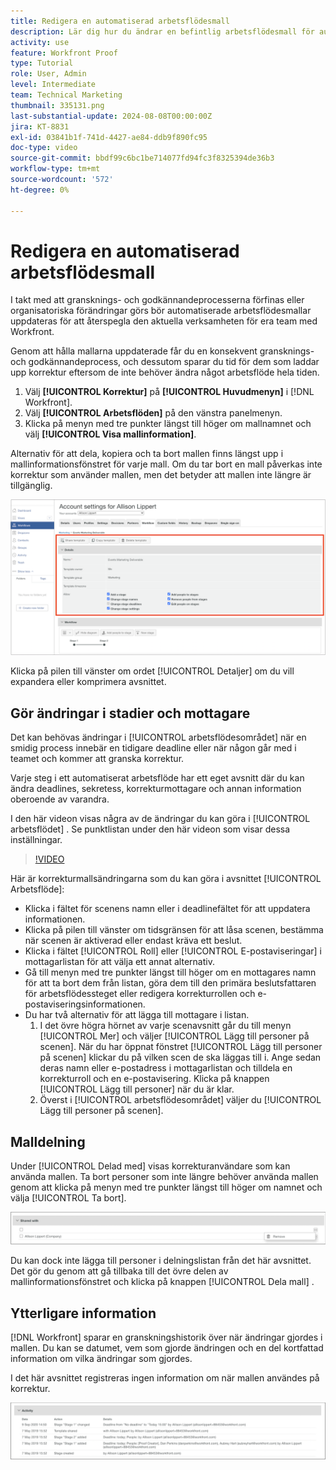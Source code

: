```yaml
---
title: Redigera en automatiserad arbetsflödesmall
description: Lär dig hur du ändrar en befintlig arbetsflödesmall för automatisk korrektur i  [!DNL &#x200B; Workfront].
activity: use
feature: Workfront Proof
type: Tutorial
role: User, Admin
level: Intermediate
team: Technical Marketing
thumbnail: 335131.png
last-substantial-update: 2024-08-08T00:00:00Z
jira: KT-8831
exl-id: 03841b1f-741d-4427-ae84-ddb9f890fc95
doc-type: video
source-git-commit: bbdf99c6bc1be714077fd94fc3f8325394de36b3
workflow-type: tm+mt
source-wordcount: '572'
ht-degree: 0%

---
```


# Redigera en automatiserad arbetsflödesmall

I takt med att gransknings- och godkännandeprocesserna förfinas eller organisatoriska förändringar görs bör automatiserade arbetsflödesmallar uppdateras för att återspegla den aktuella verksamheten för era team med Workfront.

Genom att hålla mallarna uppdaterade får du en konsekvent gransknings- och godkännandeprocess, och dessutom sparar du tid för dem som laddar upp korrektur eftersom de inte behöver ändra något arbetsflöde hela tiden.

1. Välj **[!UICONTROL Korrektur]** på **[!UICONTROL Huvudmenyn]** i [!DNL Workfront].
1. Välj **[!UICONTROL Arbetsflöden]** på den vänstra panelmenyn.
1. Klicka på menyn med tre punkter längst till höger om mallnamnet och välj **[!UICONTROL Visa mallinformation]**.

Alternativ för att dela, kopiera och ta bort mallen finns längst upp i mallinformationsfönstret för varje mall. Om du tar bort en mall påverkas inte korrektur som använder mallen, men det betyder att mallen inte längre är tillgänglig.

![Mallinformationsfönstret](assets/proof-system-setup-edit-templates-details-area.png)


Klicka på pilen till vänster om ordet [!UICONTROL Detaljer] om du vill expandera eller komprimera avsnittet.

## Gör ändringar i stadier och mottagare

Det kan behövas ändringar i [!UICONTROL arbetsflödesområdet] när en smidig process innebär en tidigare deadline eller när någon går med i teamet och kommer att granska korrektur.

Varje steg i ett automatiserat arbetsflöde har ett eget avsnitt där du kan ändra deadlines, sekretess, korrekturmottagare och annan information oberoende av varandra.

I den här videon visas några av de ändringar du kan göra i [!UICONTROL arbetsflödet] . Se punktlistan under den här videon som visar dessa inställningar.

>[!VIDEO](https://video.tv.adobe.com/v/3432617/?quality=12&learn=on&enablevpops=1&captions=swe)

Här är korrekturmallsändringarna som du kan göra i avsnittet [!UICONTROL Arbetsflöde]:

* Klicka i fältet för scenens namn eller i deadlinefältet för att uppdatera informationen.
* Klicka på pilen till vänster om tidsgränsen för att låsa scenen, bestämma när scenen är aktiverad eller endast kräva ett beslut.
* Klicka i fältet [!UICONTROL Roll] eller [!UICONTROL E-postaviseringar] i mottagarlistan för att välja ett annat alternativ.
* Gå till menyn med tre punkter längst till höger om en mottagares namn för att ta bort dem från listan, göra dem till den primära beslutsfattaren för arbetsflödessteget eller redigera korrekturrollen och e-postaviseringsinformationen.
* Du har två alternativ för att lägga till mottagare i listan.
   1. I det övre högra hörnet av varje scenavsnitt går du till menyn [!UICONTROL Mer] och väljer [!UICONTROL Lägg till personer på scenen]. När du har öppnat fönstret [!UICONTROL Lägg till personer på scenen] klickar du på vilken scen de ska läggas till i. Ange sedan deras namn eller e-postadress i mottagarlistan och tilldela en korrekturroll och en e-postavisering. Klicka på knappen [!UICONTROL Lägg till personer] när du är klar.
   1. Överst i [!UICONTROL arbetsflödesområdet] väljer du [!UICONTROL Lägg till personer på scenen].

## Malldelning

Under [!UICONTROL Delad med] visas korrekturanvändare som kan använda mallen. Ta bort personer som inte längre behöver använda mallen genom att klicka på menyn med tre punkter längst till höger om namnet och välja [!UICONTROL Ta bort].

![[!UICONTROL Delad med &#x200B;]-lista](assets/proof-system-setups-edit-template-shared-with.png)

Du kan dock inte lägga till personer i delningslistan från det här avsnittet. Det gör du genom att gå tillbaka till det övre delen av mallinformationsfönstret och klicka på knappen [!UICONTROL Dela mall] .

## Ytterligare information

[!DNL Workfront] sparar en granskningshistorik över när ändringar gjordes i mallen. Du kan se datumet, vem som gjorde ändringen och en del kortfattad information om vilka ändringar som gjordes.

I det här avsnittet registreras ingen information om när mallen användes på korrektur.

![Lista över korrekturaktiviteter](assets/proof-system-setups-edit-template-activity.png)

